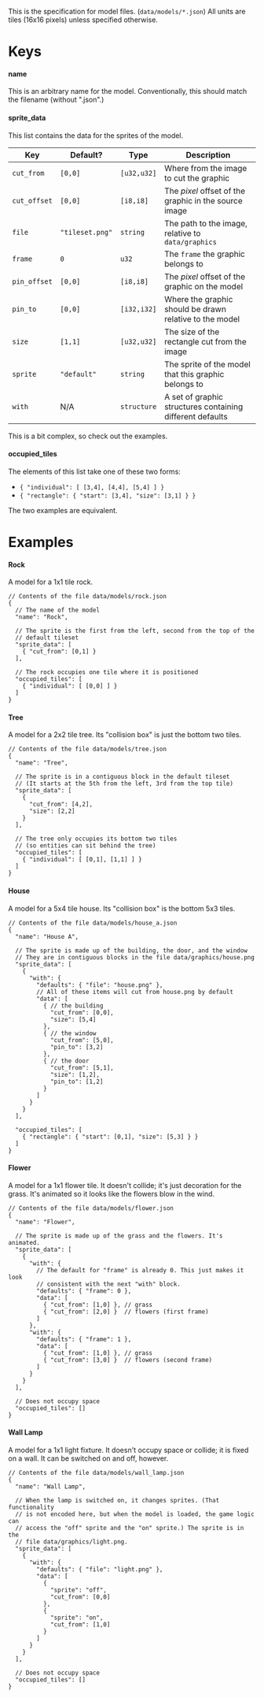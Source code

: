 This is the specification for model files. (`data/models/*.json`) All units are
tiles (16x16 pixels) unless specified otherwise.



# Keys

#### name

This is an arbitrary name for the model. Conventionally, this should match the
filename (without ".json".)


#### sprite_data

This list contains the data for the sprites of the model.

Key          | Default?        | Type        | Description
-------------|-----------------|-------------|------------
`cut_from`   | `[0,0]`         | `[u32,u32]` | Where from the image to cut the graphic
`cut_offset` | `[0,0]`         | `[i8,i8]`   | The *pixel* offset of the graphic in the source image
`file`       | `"tileset.png"` | `string`    | The path to the image, relative to `data/graphics`
`frame`      | `0`             | `u32`       | The `frame` the graphic belongs to
`pin_offset` | `[0,0]`         | `[i8,i8]`   | The *pixel* offset of the graphic on the model
`pin_to`     | `[0,0]`         | `[i32,i32]` | Where the graphic should be drawn relative to the model
`size`       | `[1,1]`         | `[u32,u32]` | The size of the rectangle cut from the image
`sprite`     | `"default"`     | `string`    | The sprite of the model that this graphic belongs to
`with`       | N/A             | `structure` | A set of graphic structures containing different defaults

This is a bit complex, so check out the examples.


#### occupied_tiles

The elements of this list take one of these two forms:

- `{ "individual": [ [3,4], [4,4], [5,4] ] }`
- `{ "rectangle": { "start": [3,4], "size": [3,1] } }`

The two examples are equivalent.



# Examples

#### Rock

A model for a 1x1 tile rock.

```json5
// Contents of the file data/models/rock.json
{
  // The name of the model
  "name": "Rock",

  // The sprite is the first from the left, second from the top of the
  // default tileset
  "sprite_data": [
    { "cut_from": [0,1] }
  ],

  // The rock occupies one tile where it is positioned
  "occupied_tiles": [
    { "individual": [ [0,0] ] }
  ]
}
```


#### Tree

A model for a 2x2 tile tree. Its "collision box" is just the bottom two tiles.

```json5
// Contents of the file data/models/tree.json
{
  "name": "Tree",

  // The sprite is in a contiguous block in the default tileset
  // (It starts at the 5th from the left, 3rd from the top tile)
  "sprite_data": [
    {
      "cut_from": [4,2],
      "size": [2,2]
    }
  ],

  // The tree only occupies its bottom two tiles
  // (so entities can sit behind the tree)
  "occupied_tiles": [
    { "individual": [ [0,1], [1,1] ] }
  ]
}
```


#### House

A model for a 5x4 tile house. Its "collision box" is the bottom 5x3 tiles.

```json5
// Contents of the file data/models/house_a.json
{
  "name": "House A",

  // The sprite is made up of the building, the door, and the window
  // They are in contiguous blocks in the file data/graphics/house.png
  "sprite_data": [
    {
      "with": {
        "defaults": { "file": "house.png" },
        // All of these items will cut from house.png by default
        "data": [
          { // the building
            "cut_from": [0,0],
            "size": [5,4]
          },
          { // the window
            "cut_from": [5,0],
            "pin_to": [3,2]
          },
          { // the door
            "cut_from": [5,1],
            "size": [1,2],
            "pin_to": [1,2]
          }
        ]
      }
    }
  ],

  "occupied_tiles": [
    { "rectangle": { "start": [0,1], "size": [5,3] } }
  ]
}
```


#### Flower

A model for a 1x1 flower tile. It doesn't collide; it's just decoration for the
grass. It's animated so it looks like the flowers blow in the wind.

```json5
// Contents of the file data/models/flower.json
{
  "name": "Flower",

  // The sprite is made up of the grass and the flowers. It's animated.
  "sprite_data": [
    {
      "with": {
        // The default for "frame" is already 0. This just makes it look
        // consistent with the next "with" block.
        "defaults": { "frame": 0 },
        "data": [
          { "cut_from": [1,0] }, // grass
          { "cut_from": [2,0] }  // flowers (first frame)
        ]
      },
      "with": {
        "defaults": { "frame": 1 },
        "data": [
          { "cut_from": [1,0] }, // grass
          { "cut_from": [3,0] }  // flowers (second frame)
        ]
      }
    }
  ],

  // Does not occupy space
  "occupied_tiles": []
}
```


#### Wall Lamp

A model for a 1x1 light fixture. It doesn't occupy space or collide; it is
fixed on a wall. It can be switched on and off, however.

```json5
// Contents of the file data/models/wall_lamp.json
{
  "name": "Wall Lamp",

  // When the lamp is switched on, it changes sprites. (That functionality
  // is not encoded here, but when the model is loaded, the game logic can
  // access the "off" sprite and the "on" sprite.) The sprite is in the
  // file data/graphics/light.png.
  "sprite_data": [
    {
      "with": {
        "defaults": { "file": "light.png" },
        "data": [
          {
            "sprite": "off",
            "cut_from": [0,0]
          },
          {
            "sprite": "on",
            "cut_from": [1,0]
          }
        ]
      }
    }
  ],

  // Does not occupy space
  "occupied_tiles": []
}
```
